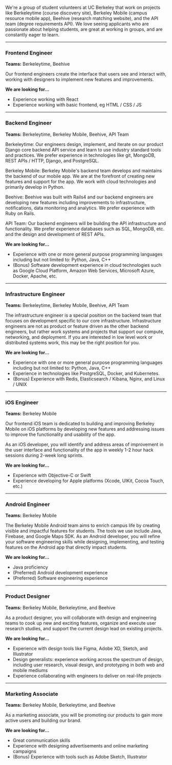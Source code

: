 We're a group of student volunteers at UC Berkeley that work on projects like Berkeleytime (course discovery site), Berkeley Mobile (campus resource mobile app), Beehive (research matching website), and the API team (degree requirements API). We love seeing applicants who are passionate about helping students, are great at working in groups, and are constantly eager to learn.

________________________________________________________________________________________
### Frontend Engineer
**Teams:** Berkeleytime, Beehive

Our frontend engineers create the interface that users see and interact with, working with designers to implement new features and improvements. 

**We are looking for...**
- Experience working with React
- Experience working with basic frontend, eg HTML / CSS / JS
________________________________________________________________________________________

### Backend Engineer
**Teams:** Berkeleytime, Berkeley Mobile, Beehive, API Team

Berkeleytime: Our engineers design, implement, and iterate on our product Django core backend API service and learn to use industry standard tools and practices. We prefer experience in technologies like git, MongoDB, REST APIs / HTTP, Django, and PostgreSQL.

Berkeley Mobile: Berkeley Mobile's backend team develops and maintains the backend of our mobile app. We are at the forefront of creating new features and support for the app. We work with cloud technologies and primarily develop in Python. 

Beehive: Beehive was built with Rails4 and our backend engineers are developing new features including improvements to infrastructure, notifications, data monitoring and analytics. We prefer experience with Ruby on Rails. 

API Team: Our backend engineers will be building the API infrastructure and functionality. We prefer experience databases such as SQL, MongoDB, etc. and the design and development of REST APIs.

**We are looking for...**
- Experience with one or more general purpose programming languages including but not limited to: Python, Java, C++
- (Bonus) Software development experience in cloud technologies such as Google Cloud Platform, Amazon Web Services, Microsoft Azure, Docker, Apache, etc.

________________________________________________________________________________________


### Infrastructure Engineer
**Teams:** Berkeleytime, Berkeley Mobile, Beehive, API Team

The infrastructure engineer is a special position on the backend team that focuses on development specific to our core infrastructure. Infrastructure engineers are not as product or feature driven as the other backend engineers, but rather work systems and projects that support our compute, networking, and deployment. If you are interested in low level work or distributed systems work, this may be the right position for you. 

**We are looking for...**
- Experience with one or more general purpose programming languages including but not limited to: Python, Java, C++
- Experience in technologies like PostgreSQL, Docker, and Kubernetes.
- (Bonus) Experience with Redis, Elasticsearch / Kibana, Nginx, and Linux / UNIX


________________________________________________________________________________________

### iOS Engineer
**Teams:** Berkeley Mobile

Our frontend iOS team is dedicated to building and improving Berkeley Mobile on iOS platforms by developing new features and addressing issues to improve the functionality and usability of the app.

As an iOS developer, you will identify and address areas of improvement in the user interface and functionality of the app in weekly 1-2 hour hack sessions during 2-week long sprints.

**We are looking for...**
- Experience with Objective-C or Swift
- Experience developing for Apple platforms (Xcode, UIKit, Cocoa Touch, etc.)

________________________________________________________________________________________

### Android Engineer
**Teams:** Berkeley Mobile

The Berkeley Mobile Android team aims to enrich campus life by creating visible and impactful features for students. The tools we use include Java, Firebase, and Google Maps SDK. As an Android developer, you will refine your software engineering skills while designing, implementing, and testing features on the Android app that directly impact students.

**We are looking for...**
- Java proficiency
- (Preferred) Android development experience
- (Preferred) Software engineering experience

________________________________________________________________________________________
### Product Designer
**Teams:** Berkeley Mobile, Berkeleytime, and Beehive

As a product designer, you will collaborate with design and engineering teams to cook up new and exciting features, organize and execute user research studies, and support the current design lead on existing projects.

**We are looking for...**
- Experience with design tools like Figma, Adobe XD, Sketch, and Illustrator
- Design generalists: experience working across the spectrum of design, including user
  research, visual design, and prototyping in both web and mobile mediums
- Experience collaborating with engineers to deliver on real-life projects

________________________________________________________________________________________

### Marketing Associate
**Teams:** Berkeley Mobile, Berkeleytime, and Beehive

As a marketing associate, you will be promoting our products to gain more active users and building our brand.

**We are looking for...**
- Great communication skills
- Experience with designing advertisements and online marketing campaigns
- (Bonus) Experience with tools such as Adobe Sketch, Illustrator

